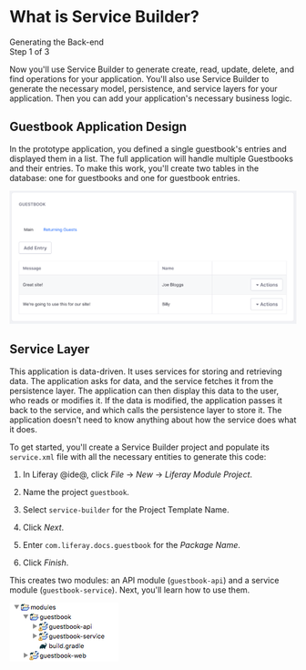 # What is Service Builder? [](id=what-is-service-builder-0)

<div class="learn-path-step">
    <p>Generating the Back-end<br>Step 1 of 3</p>
</div>

Now you'll use Service Builder to generate create, read, update, delete, and
find operations for your application. You'll also use Service Builder to 
generate the necessary model, persistence, and service layers for your 
application. Then you can add your application's necessary business logic. 

## Guestbook Application Design [](id=guestbook-application-design)

In the prototype application, you defined a single guestbook's entries and 
displayed them in a list. The full application will handle multiple Guestbooks 
and their entries. To make this work, you'll create two tables in the database: 
one for guestbooks and one for guestbook entries. 

![Figure 1: When you're done, the Guestbook supports multiple guestbooks and makes use of many Liferay features.](../../../images/guestbook-final.png)

## Service Layer [](id=service-layer)

This application is data-driven. It uses services for storing and retrieving 
data. The application asks for data, and the service fetches it from the
persistence layer. The application can then display this data to the user, who
reads or modifies it. If the data is modified, the application passes it back
to the service, and which calls the persistence layer to store it. The
application doesn't need to know anything about how the service does what it
does. 

To get started, you'll create a Service Builder project and populate its 
`service.xml` file with all the necessary entities to generate this code: 

1.  In Liferay @ide@, click *File* &rarr; *New* &rarr; *Liferay Module Project*.

2.  Name the project `guestbook`.

3.  Select `service-builder` for the Project Template Name.
 
4.  Click *Next*.

5.  Enter `com.liferay.docs.guestbook` for the *Package Name*.

6.  Click *Finish*.

This creates two modules: an API module (`guestbook-api`) and a service module 
(`guestbook-service`). Next, you'll learn how to use them. 

![Figure 2: Your current project structure.](../../../images/guestbook-service-project.png)
